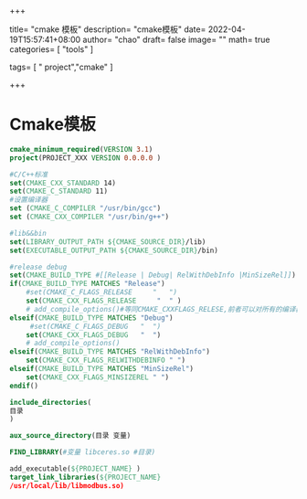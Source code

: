 +++

title= "cmake 模板"
description= "cmake模板"
date= 2022-04-19T15:57:41+08:00
author= "chao"
draft= false
image= "" 
math= true
categories= [
    "tools"
]

tags=  [
    " project","cmake"
]

+++

# Cmake模板

~~~cmake
cmake_minimum_required(VERSION 3.1)
project(PROJECT_XXX VERSION 0.0.0.0 )

#C/C++标准
set(CMAKE_CXX_STANDARD 14)
set(CMAKE_C_STANDARD 11)
#设置编译器
set (CMAKE_C_COMPILER "/usr/bin/gcc")
set (CMAKE_CXX_COMPILER "/usr/bin/g++")

#lib&&bin
set(LIBRARY_OUTPUT_PATH ${CMAKE_SOURCE_DIR}/lib)
set(EXECUTABLE_OUTPUT_PATH ${CMAKE_SOURCE_DIR}/bin)

#release debug
set(CMAKE_BUILD_TYPE #[[Release | Debug| RelWithDebInfo |MinSizeRel]])
if(CMAKE_BUILD_TYPE MATCHES "Release")
    #set(CMAKE_C_FLAGS_RELEASE     "   ")
    set(CMAKE_CXX_FLAGS_RELEASE     "  " )
    # add_compile_options()#等同CMAKE_CXXFLAGS_RELESE,前者可以对所有的编译器设置，后者只能是C++编译器
elseif(CMAKE_BUILD_TYPE MATCHES "Debug")
     #set(CMAKE_C_FLAGS_DEBUG   "  ")
    set(CMAKE_CXX_FLAGS_DEBUG   "  ") 
    # add_compile_options()
elseif(CMAKE_BUILD_TYPE MATCHES "RelWithDebInfo")
    set(CMAKE_CXX_FLAGS_RELWITHDEBINFO " ")
elseif(CMAKE_BUILD_TYPE MATCHES "MinSizeRel")
    set(CMAKE_CXX_FLAGS_MINSIZEREL " ")
endif()

include_directories(
目录
)

aux_source_directory(目录 变量)

FIND_LIBRARY(#变量 libceres.so #目录)

add_executable(${PROJECT_NAME} )
target_link_libraries(${PROJECT_NAME} 
/usr/local/lib/libmodbus.so)


~~~

